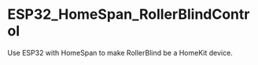 # ESP32_HomeSpan_RollerBlindControl
Use ESP32 with HomeSpan to make RollerBlind be a HomeKit device.
